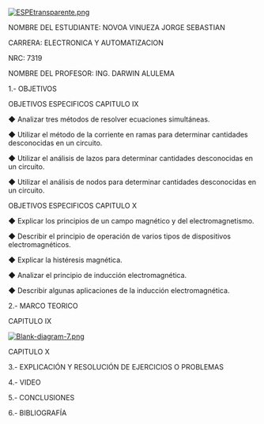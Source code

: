 [![ESPEtransparente.png](https://i.postimg.cc/nhpFH4dr/ESPEtransparente.png)](https://postimg.cc/RNp5dHxx)
                                                                        


NOMBRE DEL ESTUDIANTE: NOVOA VINUEZA JORGE SEBASTIAN 
  
CARRERA: ELECTRONICA Y AUTOMATIZACION 

NRC: 7319

NOMBRE DEL PROFESOR: ING. DARWIN ALULEMA



1.- OBJETIVOS 


OBJETIVOS ESPECIFICOS CAPITULO IX

◆ Analizar tres métodos de resolver ecuaciones simultáneas.

◆ Utilizar el método de la corriente en ramas para determinar cantidades desconocidas en un circuito.

◆ Utilizar el análisis de lazos para determinar cantidades desconocidas en un circuito.

◆ Utilizar el análisis de nodos para determinar cantidades desconocidas en un circuito.


OBJETIVOS ESPECIFICOS CAPITULO X

◆ Explicar los principios de un campo magnético y del electromagnetismo. 

◆ Describir el principio de operación de varios tipos de dispositivos electromagnéticos.

◆ Explicar la histéresis magnética.

◆ Analizar el principio de inducción electromagnética.

◆ Describir algunas aplicaciones de la inducción electromagnética.

2.- MARCO TEORICO 

CAPITULO 	IX

[![Blank-diagram-7.png](https://i.postimg.cc/9Qd4wFPK/Blank-diagram-7.png)](https://postimg.cc/TKP2Zx4J)

CAPITULO X


3.- EXPLICACIÓN Y RESOLUCIÓN DE EJERCICIOS O PROBLEMAS



4.- VIDEO


5.- CONCLUSIONES


6.- BIBLIOGRAFÍA


